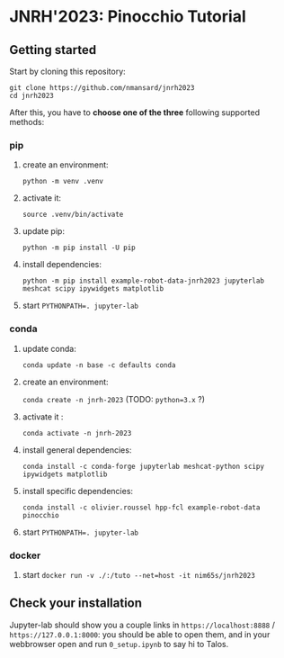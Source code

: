 # JNRH'2023: Pinocchio Tutorial

## Getting started

Start by cloning this repository:
```
git clone https://github.com/nmansard/jnrh2023
cd jnrh2023
```

After this, you have to **choose one of the three** following supported methods:

### pip

1. create an environment:

    `python -m venv .venv`

2. activate it:

    `source .venv/bin/activate`

3. update pip:

    `python -m pip install -U pip`

4. install dependencies:

    `python -m pip install example-robot-data-jnrh2023 jupyterlab meshcat scipy ipywidgets matplotlib`

5. start `PYTHONPATH=. jupyter-lab`


### conda

1. update conda:

    `conda update -n base -c defaults conda`

2. create an environment:

    `conda create -n jnrh-2023` (TODO: `python=3.x` ?)

3. activate it :

    `conda activate -n jnrh-2023`

4. install general dependencies:

    `conda install -c conda-forge jupyterlab meshcat-python scipy ipywidgets matplotlib`

5. install specific dependencies:

    `conda install -c olivier.roussel hpp-fcl example-robot-data pinocchio`

6. start `PYTHONPATH=. jupyter-lab`

### docker

1. start `docker run -v ./:/tuto --net=host -it nim65s/jnrh2023`

## Check your installation

Jupyter-lab should show you a couple links in `https://localhost:8888` / `https://127.0.0.1:8000`: you should be able
to open them, and in your webbrowser open and run `0_setup.ipynb` to say hi to Talos.

